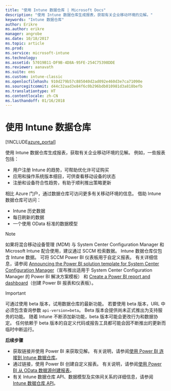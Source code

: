 ```yaml
---
title: "使用 Intune 数据仓库 | Microsoft Docs"
description: "使用 Intune 数据仓库生成报表，获取有关企业移动环境的见解。"
keywords: "Intune 数据仓库"
author: Erikre
ms.author: erikre
manager: angrobe
ms.date: 10/18/2017
ms.topic: article
ms.prod: 
ms.service: microsoft-intune
ms.technology: 
ms.assetid: 57019B11-DF9B-4D8A-95FE-254C75398DDE
ms.reviewer: aanavath
ms.suite: ems
ms.custom: intune-classic
ms.openlocfilehash: 910d279b57c885040d2ad092e460d3e7ca71090e
ms.sourcegitcommit: d44c32aad3e84f6c0b296bdb010981d3a818befb
ms.translationtype: HT
ms.contentlocale: zh-CN
ms.lasthandoff: 01/16/2018
---
```

# <a name="use-the-intune-data-warehouse"></a>使用 Intune 数据仓库

[!INCLUDE[azure_portal](./includes/azure_portal.md)]

使用 Intune 数据仓库生成报表，获取有关企业移动环境的见解。 例如，一些报表包括：
-   用户注册 Intune 的趋势，可帮助优化许可证购买
-   应用和操作系统版本细目，可供查看移动设备的状态
-   注册和设备符合性趋势，有助于顺利推出策略更新

相比 Azure 门户，通过数据仓库可访问更多有关移动环境的信息。 借助 Intune 数据仓库可访问：

  -  Intune 历史数据
  -  每日刷新的数据
  -  一个使用 OData 标准的数据模型

> [!Note]
> 如果将混合移动设备管理 (MDM) 与 System Center Configuration Manager 和 Microsoft Intune 配合使用，建议通过 SCCM 检索数据。 Intune 数据仓库仅包含 Intune 数据。 可将 SCCM Power BI 仪表板用于自定义报表。 有关详细信息，请参阅 [Announcing the Power BI solution template for System Center Configuration Manager]( https://powerbi.microsoft.com/blog/sccm-solution-template)（宣布推出适用于 System Center Configuration Manager 的 Power BI 解决方案模板） 和 [Create a Power BI report and dashboard](https://docs.microsoft.com/dynamics365/unified-operations/dev-itpro/analytics/create-powerbi-report-dashboard)（创建 Power BI 报表和仪表板）。


> [!Important]  
> 可通过使用 beta 版本，试用数据仓库的最新功能。 若要使用 beta 版本，URL 中必须包含查询参数 `api-version=beta`。 Beta 版本会提供尚未正式推出为支持服务的功能。 随着 Intune 不断添加新功能，beta 版本可能会更改行为和数据协定。 任何依赖于 beta 版本的自定义代码或报告工具都可能会因不断推出的更新而临时中断运行。

**后续步骤**

- 获取链接并使用 Power BI 来获取见解。 有关说明，请参阅[使用 Power BI 连接到 Intune 数据仓库](reports-proc-get-a-link-powerbi.md)。
- 通过链接，使用 Power BI 创建自定义报表。 有关说明，请参阅[使用 Power BI 从 OData 数据源创建报表](reports-proc-create-with-odata.md)。
- 有关 Intune 数据仓库 API、数据模型及实体间关系的详细信息<!-- , and an example of creating a custom client to retrieve data,-->，请参阅 [Intune 数据仓库 API](reports-nav-intune-data-warehouse.md)。